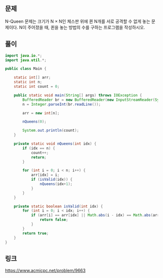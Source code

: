 ## 문제
N-Queen 문제는 크기가 N × N인 체스판 위에 퀸 N개를 서로 공격할 수 없게 놓는 문제이다.
N이 주어졌을 때, 퀸을 놓는 방법의 수를 구하는 프로그램을 작성하시오.


## 풀이
```java
import java.io.*;
import java.util.*;

public class Main {

    static int[] arr;
    static int n;
    static int count = 0;

    public static void main(String[] args) throws IOException {
        BufferedReader br = new BufferedReader(new InputStreamReader(System.in));
        n = Integer.parseInt(br.readLine());

        arr = new int[n];

        nQueens(0);

        System.out.println(count);
    }

    private static void nQueens(int idx) {
        if (idx == n) {
            count++;
            return;
        }

        for (int i = 0; i < n; i++) {
            arr[idx] = i;
            if (isValid(idx)) {
                nQueens(idx+1);
            }
        }
    }

    private static boolean isValid(int idx) {
        for (int i = 0; i < idx; i++) {
            if (arr[i] == arr[idx] || Math.abs(i - idx) == Math.abs(arr[i] - arr[idx])) {
                return false;
            }
        }
        return true;
    }
}

```



## 링크
https://www.acmicpc.net/problem/9663
